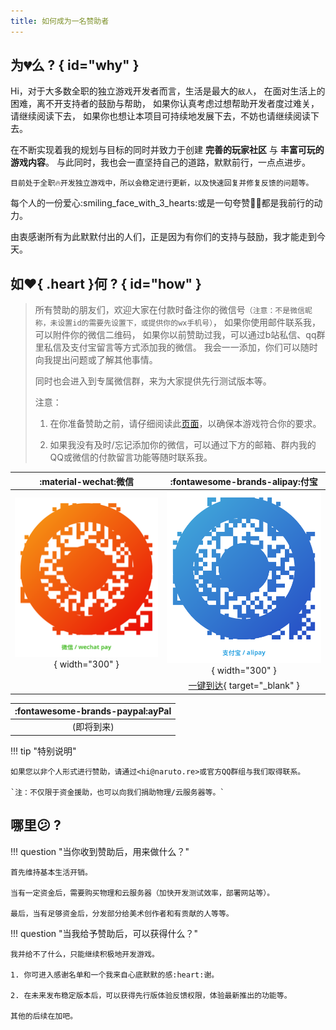 ```yaml
---
title: 如何成为一名赞助者
---
```


## 为:broken_heart:么 ? { id="why" }

Hi，对于大多数全职的独立游戏开发者而言，生活是最大的`敌人`，
在面对生活上的困难，离不开支持者的鼓励与帮助，
如果你认真考虑过想帮助开发者度过难关，请继续阅读下去，
如果你也想让本项目可持续地发展下去，不妨也请继续阅读下去。

在不断实现着我的规划与目标的同时并致力于创建 __完善的玩家社区__ 与 __丰富可玩的游戏内容__。
与此同时，我也会一直坚持自己的道路，默默前行，一点点进步。

`目前处于全职🔥开发独立游戏中，所以会稳定进行更新，以及快速回复并修复反馈的问题等。`

每个人的一份爱心:smiling_face_with_3_hearts:或是一句夸赞👍🏻都是我前行的动力。

由衷感谢所有为此默默付出的人们，正是因为有你们的支持与鼓励，我才能走到今天。

## 如:heart:{ .heart }何 ? { id="how" }

> 所有赞助的朋友们，欢迎大家在付款时备注你的微信号`（注意：不是微信昵称，未设置id的需要先设置下，或提供你的wx手机号）`，
> 如果你使用邮件联系我，可以附件你的微信二维码，
> 如果你以前赞助过我，可以通过b站私信、qq群里私信及支付宝留言等方式添加我的微信。
> 我会一一添加，你们可以随时向我提出问题或了解其他事情。
>
> 同时也会进入到专属微信群，来为大家提供先行测试版本等。
>
> 注意：
>
> 1. 在你准备赞助之前，请仔细阅读此[页面](../readme/index.md)，以确保本游戏符合你的要求。
>
> 2. 如果我没有及时/忘记添加你的微信，可以通过下方的邮箱、群内我的QQ或微信的付款留言功能等随时联系我。

| :material-wechat:微信 | :fontawesome-brands-alipay:付宝 |
| :--------------------: | :---------------------------: |
| ![wechat_pay](../../assets/img/wechat_pay.svg){ width="300" } | ![alipay](../../assets/img/alipay.svg){ width="300" } |
| | [一键到达](https://qr.alipay.com/fkx16609qldaools5agzd75){ target="_blank" } |

| :fontawesome-brands-paypal:ayPal |
| :------------------------------: |
|            (即将到来)             |

!!! tip "特别说明"

    如果您以非个人形式进行赞助，请通过<hi@naruto.re>或官方QQ群组与我们取得联系。

    `注：不仅限于资金援助，也可以向我们捐助物理/云服务器等。`

## 哪里:confused: ?

!!! question "当你收到赞助后，用来做什么？"

    首先维持基本生活开销。

    当有一定资金后，需要购买物理和云服务器（加快开发测试效率，部署网站等）。

    最后，当有足够资金后，分发部分给美术创作者和有贡献的人等等。

!!! question "当我给予赞助后，可以获得什么？"

    我并给不了什么，只能继续积极地开发游戏。

    1. 你可进入感谢名单和一个我来自心底默默的感:heart:谢。

    2. 在未来发布稳定版本后，可以获得先行版体验反馈权限，体验最新推出的功能等。

    其他的后续在加吧。
